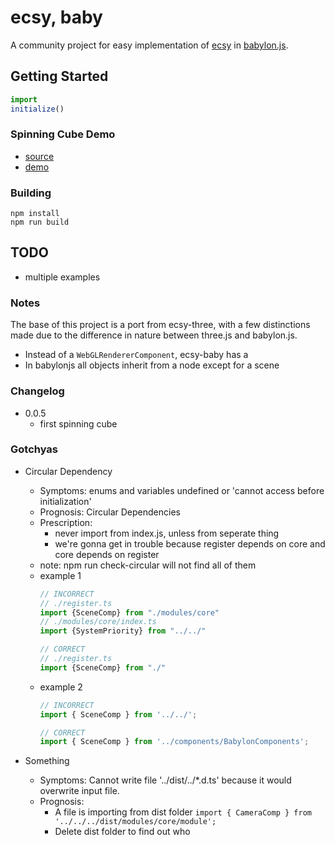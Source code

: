 # ecsy, baby
A community project for easy implementation of [ecsy](https://ecsy.io/) in [babylon.js](https://www.babylonjs.com/).

## Getting Started

```js
import 
initialize()
```
### Spinning Cube Demo
- [source](examples/spinning-cube/src/index.ts)
- [demo](https://mrchantey.github.io/ecsy-baby/examples/spinning-cube)

### Building

```
npm install
npm run build
```


## TODO
- multiple examples

### Notes
The base of this project is a port from ecsy-three, with a few distinctions made due to the difference in nature between three.js and babylon.js.
- Instead of a `WebGLRendererComponent`, ecsy-baby has a 
- In babylonjs all objects inherit from a node except for a scene


### Changelog

- 0.0.5
	- first spinning cube

### Gotchyas

- Circular Dependency
	- Symptoms: enums and variables undefined or 'cannot access before initialization'
	- Prognosis: Circular Dependencies
	- Prescription: 
		- never import from index.js, unless from seperate thing
		- we're gonna get in trouble because register depends on core and core depends on register
	- note: npm run check-circular will not find all of them
	- example 1
		```ts
		// INCORRECT
		// ./register.ts
		import {SceneComp} from "./modules/core"
		// ./modules/core/index.ts
		import {SystemPriority} from "../../"
		
		// CORRECT
		// ./register.ts
		import {SceneComp} from "./"
		```
	- example 2
		```ts
		// INCORRECT
		import { SceneComp } from '../../';
		
		// CORRECT
		import { SceneComp } from '../components/BabylonComponents';

		```


- Something
	- Symptoms: Cannot write file '../dist/../*.d.ts' because it would overwrite input file.
	- Prognosis: 
		- A file is importing from dist folder
			`import { CameraComp } from '../../../dist/modules/core/module';`
		- Delete dist folder to find out who
